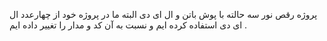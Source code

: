 پروژه رقص نور سه حالته با پوش باتن و ال ای دی 
البته ما در پروژه خود از چهارعدد ال ای دی استفاده کرده ایم و نسبت به آن کد و مدار را تغییر داده ایم .
 
